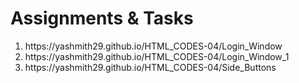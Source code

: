 # Assignments & Tasks
<ol>
  <li>https://yashmith29.github.io/HTML_CODES-04/Login_Window</li>
  <li>https://yashmith29.github.io/HTML_CODES-04/Login_Window_1</li>
  <li>https://yashmith29.github.io/HTML_CODES-04/Side_Buttons</li>
</ol>
